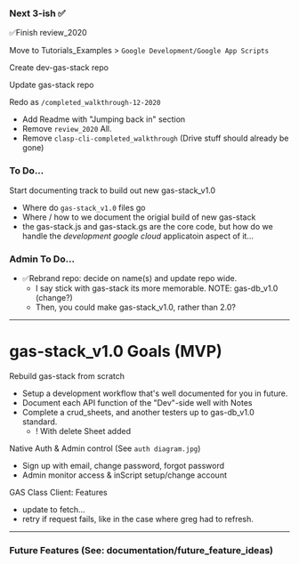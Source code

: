 ### Next 3-ish ✅

✅Finish review_2020

Move to Tutorials_Examples > `Google Development/Google App Scripts`

Create dev-gas-stack repo

Update gas-stack repo

Redo as `/completed_walkthrough-12-2020`
- Add Readme with "Jumping back in" section
- Remove `review_2020` All.
- Remove `clasp-cli-completed_walkthrough` (Drive stuff should already be gone)



### To Do...

Start documenting track to build out new gas-stack_v1.0
- Where do `gas-stack_v1.0` files go
- Where / how to we document the origial build of new gas-stack
- the gas-stack.js and gas-stack.gs are the core code, but how do we handle the *development google cloud* applicatoin aspect of it...

### Admin To Do...

- ✅Rebrand repo: decide on name(s) and update repo wide.
  - I say stick with gas-stack its more memorable. NOTE: gas-db_v1.0 (change?)
  - Then, you could make gas-stack_v1.0, rather than 2.0?


----
# gas-stack_v1.0 Goals (MVP)

Rebuild gas-stack from scratch
- Setup a development workflow that's well documented for you in future.
- Document each API function of the "Dev"-side well with Notes
- Complete a crud_sheets, and another testers up to gas-db_v1.0 standard.
  - ! With delete Sheet added

Native Auth & Admin control (See `auth diagram.jpg`)
- Sign up with email, change password, forgot password
- Admin monitor access & inScript setup/change account

GAS Class Client: Features
- update to fetch...
- retry if request fails, like in the case where greg had to refresh.

----
### Future Features (See: documentation/future_feature_ideas)
